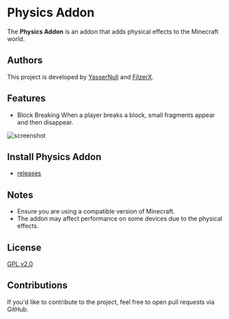 # Physics Addon
The **Physics Addon** is an addon that adds physical effects to the Minecraft world.

## Authors
This project is developed by [YasserNull](https://github.com/YasserNull) and [FilzerX]().

## Features
+ Block Breaking
When a player breaks a block, small fragments appear and then disappear.

![screenshot](https://imgur.com/OwJpNmL)

## Install Physics Addon

+ [releases](https://github.com/YasserNull/Physics-Addon/releases)

## Notes
- Ensure you are using a compatible version of Minecraft.
- The addon may affect performance on some devices due to the physical effects.

## License

[GPL v2.0](LICENSE)

## Contributions
If you'd like to contribute to the project, feel free to open pull requests via GitHub.
